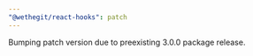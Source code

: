 ```yaml
---
"@wethegit/react-hooks": patch
---
```


Bumping patch version due to preexisting 3.0.0 package release.
